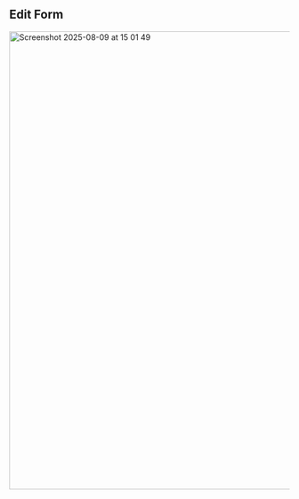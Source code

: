 ## Edit Form 

<img width="910" height="824" alt="Screenshot 2025-08-09 at 15 01 49" src="https://github.com/user-attachments/assets/9001065b-efec-481d-817a-4cc246926b81" />
